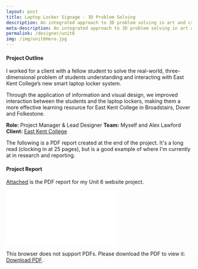 ```yaml
---
layout: post
title: Laptop Locker Signage - 3D Problem Solving
description: An integrated approach to 3D problem solving in art and creative design, focussed on improving the accessibility and usability of a new smart laptop locker system at East Kent College in Folkestone, Dover and Broadstairs.
meta-description: An integrated approach to 3D problem solving in art and creative design, focussed on improving the accessibility and usability of a new smart laptop locker system at East Kent College in Folkestone, Dover and Broadstairs.
permalink: /designer/unit6
img: /img/unit6Hero.jpg
---
```


#### Project Outline

I worked for a client with a fellow student to solve the real-world, three- dimensional problem of students understanding and interacting with East Kent College’s new smart laptop locker system.

Through the application of information and visual design, we improved interaction between the students and the laptop lockers, making them a more effective learning resource for East Kent College in Broadstairs, Dover and Folkestone.

**Role:** Project Manager & Lead Designer
**Team:** Myself and Alex Lawford
**Client:** [East Kent College](https://eastkent.ac.uk)

The following is a PDF report created at the end of the project. It's a long read (clocking in at 25 pages), but is a good example of where I'm currently at in research and reporting.

#### Project Report

<a href="/img/Unit6Report.pdf">Attached</a> is the PDF report for my Unit 6 website project.

<object data="/img/Unit6Report.pdf" type="application/pdf" width="750px" height="750px">
    <embed src="/img/Unit6Report.pdf" type="application/pdf">
        <p>This browser does not support PDFs. Please download the PDF to view it: <a href="/img/Unit6Report">Download PDF</a>.</p>
    </embed>
</object>
